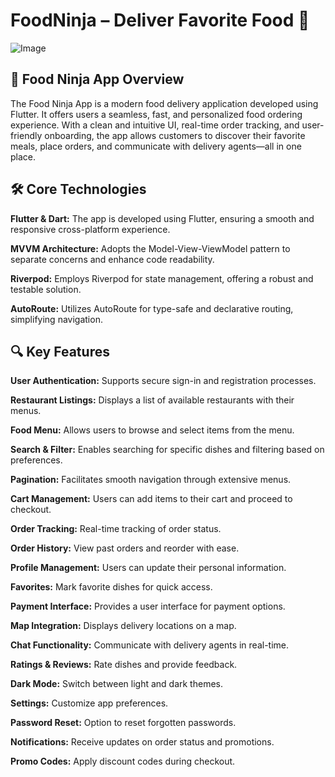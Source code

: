 # FoodNinja – Deliver Favorite Food 🥢

![Image](https://github.com/user-attachments/assets/3029c5f8-ffef-4e9b-be7f-68a5e9033863)

## 🍔 Food Ninja App Overview

The Food Ninja App is a modern food delivery application developed using Flutter. It offers users a seamless, fast, and personalized food ordering experience. With a clean and intuitive UI, real-time order tracking, and user-friendly onboarding, the app allows customers to discover their favorite meals, place orders, and communicate with delivery agents—all in one place.

## 🛠️ Core Technologies

**Flutter & Dart:** The app is developed using Flutter, ensuring a smooth and responsive cross-platform experience.

**MVVM Architecture:** Adopts the Model-View-ViewModel pattern to separate concerns and enhance code readability.

**Riverpod:** Employs Riverpod for state management, offering a robust and testable solution.

**AutoRoute:** Utilizes AutoRoute for type-safe and declarative routing, simplifying navigation.

## 🔍 Key Features

**User Authentication:** Supports secure sign-in and registration processes.

**Restaurant Listings:** Displays a list of available restaurants with their menus.

**Food Menu:** Allows users to browse and select items from the menu.

**Search & Filter:** Enables searching for specific dishes and filtering based on preferences.

**Pagination:** Facilitates smooth navigation through extensive menus.

**Cart Management:** Users can add items to their cart and proceed to checkout.

**Order Tracking:** Real-time tracking of order status.

**Order History:** View past orders and reorder with ease.

**Profile Management:** Users can update their personal information.

**Favorites:** Mark favorite dishes for quick access.

**Payment Interface:** Provides a user interface for payment options.

**Map Integration:** Displays delivery locations on a map.

**Chat Functionality:** Communicate with delivery agents in real-time.

**Ratings & Reviews:** Rate dishes and provide feedback.

**Dark Mode:** Switch between light and dark themes.

**Settings:** Customize app preferences.

**Password Reset:** Option to reset forgotten passwords.

**Notifications:** Receive updates on order status and promotions.

**Promo Codes:** Apply discount codes during checkout.

